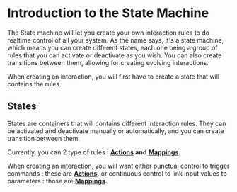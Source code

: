 # Introduction to the State Machine

The State machine will let you create your own interaction rules to do realtime control of all your system. As the name says, it's a state machine, which means you can create different states, each one being a group of rules that you can activate or deactivate as you wish. You can also create transitions between them, allowing for creating evolving interactions.

When creating an interaction, you will first have to create a state that will contains the rules.

## States

States are containers that will contains different interaction rules. They can be activated and deactivate manually or automatically, and you can create transition between them.

Currently, you can 2 type of rules : [**Actions**](actions.md) **and** [**Mappings**](mappings.md)**.**  
  
When creating an interaction, you will want either punctual control to trigger commands : these are [**Actions**](actions.md)**,** or continuous control to link input values to parameters : those are [**Mappings**](mappings.md)**.**

### 

### 

